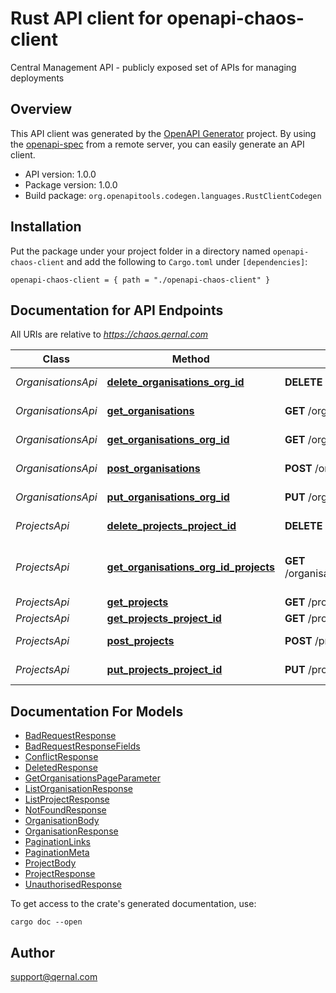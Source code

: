 # Rust API client for openapi-chaos-client

Central Management API - publicly exposed set of APIs for managing deployments


## Overview

This API client was generated by the [OpenAPI Generator](https://openapi-generator.tech) project.  By using the [openapi-spec](https://openapis.org) from a remote server, you can easily generate an API client.

- API version: 1.0.0
- Package version: 1.0.0
- Build package: `org.openapitools.codegen.languages.RustClientCodegen`

## Installation

Put the package under your project folder in a directory named `openapi-chaos-client` and add the following to `Cargo.toml` under `[dependencies]`:

```
openapi-chaos-client = { path = "./openapi-chaos-client" }
```

## Documentation for API Endpoints

All URIs are relative to *https://chaos.qernal.com*

Class | Method | HTTP request | Description
------------ | ------------- | ------------- | -------------
*OrganisationsApi* | [**delete_organisations_org_id**](docs/OrganisationsApi.md#delete_organisations_org_id) | **DELETE** /organisations/{organisation_id} | Delete an organisation
*OrganisationsApi* | [**get_organisations**](docs/OrganisationsApi.md#get_organisations) | **GET** /organisations | List organisations
*OrganisationsApi* | [**get_organisations_org_id**](docs/OrganisationsApi.md#get_organisations_org_id) | **GET** /organisations/{organisation_id} | Get an organisation
*OrganisationsApi* | [**post_organisations**](docs/OrganisationsApi.md#post_organisations) | **POST** /organisations | Create organisations
*OrganisationsApi* | [**put_organisations_org_id**](docs/OrganisationsApi.md#put_organisations_org_id) | **PUT** /organisations/{organisation_id} | Update an organisation
*ProjectsApi* | [**delete_projects_project_id**](docs/ProjectsApi.md#delete_projects_project_id) | **DELETE** /projects/{project_id} | Delete project
*ProjectsApi* | [**get_organisations_org_id_projects**](docs/ProjectsApi.md#get_organisations_org_id_projects) | **GET** /organisations/{organisation_id}/projects | Get all projects within an organisation
*ProjectsApi* | [**get_projects**](docs/ProjectsApi.md#get_projects) | **GET** /projects | List projects
*ProjectsApi* | [**get_projects_project_id**](docs/ProjectsApi.md#get_projects_project_id) | **GET** /projects/{project_id} | Get project
*ProjectsApi* | [**post_projects**](docs/ProjectsApi.md#post_projects) | **POST** /projects | Create project
*ProjectsApi* | [**put_projects_project_id**](docs/ProjectsApi.md#put_projects_project_id) | **PUT** /projects/{project_id} | Update project


## Documentation For Models

 - [BadRequestResponse](docs/BadRequestResponse.md)
 - [BadRequestResponseFields](docs/BadRequestResponseFields.md)
 - [ConflictResponse](docs/ConflictResponse.md)
 - [DeletedResponse](docs/DeletedResponse.md)
 - [GetOrganisationsPageParameter](docs/GetOrganisationsPageParameter.md)
 - [ListOrganisationResponse](docs/ListOrganisationResponse.md)
 - [ListProjectResponse](docs/ListProjectResponse.md)
 - [NotFoundResponse](docs/NotFoundResponse.md)
 - [OrganisationBody](docs/OrganisationBody.md)
 - [OrganisationResponse](docs/OrganisationResponse.md)
 - [PaginationLinks](docs/PaginationLinks.md)
 - [PaginationMeta](docs/PaginationMeta.md)
 - [ProjectBody](docs/ProjectBody.md)
 - [ProjectResponse](docs/ProjectResponse.md)
 - [UnauthorisedResponse](docs/UnauthorisedResponse.md)


To get access to the crate's generated documentation, use:

```
cargo doc --open
```

## Author

support@qernal.com

